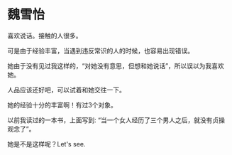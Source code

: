 # 魏雪怡

喜欢说话。接触的人很多。

可是由于经验丰富，当遇到违反常识的人的时候，也容易出现错误。

她由于没有见过我这样的，“对她没有意思，但想和她说话”，所以误以为我喜欢她。

人品应该还好吧，可以试着和她交往一下。



她的经验十分的丰富啊！有过3个对象。

以前我读过的一本书，上面写到: “当一个女人经历了三个男人之后，就没有贞操观念了”。

她是不是这样呢？Let's see.

